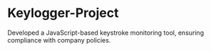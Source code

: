 # Keylogger-Project
Developed a JavaScript-based keystroke monitoring tool, ensuring compliance with company policies.
